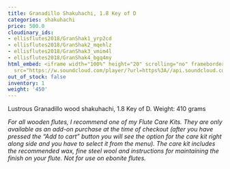 ```yaml
---
title: Granadillo Shakuhachi, 1.8 Key of D
categories: shakuhachi
price: 500.0
cloudinary_ids:
- ellisflutes2018/GranShak1_yrp2cd
- ellisflutes2018/GranShak2_mqehlz
- ellisflutes2018/GranShak3_vmim4l
- ellisflutes2018/GranShak4_bgq4my
html_embed: <iframe width="100%" height="20" scrolling="no" frameborder="no" allow="autoplay"
  src="https://w.soundcloud.com/player/?url=https%3A//api.soundcloud.com/tracks/192693525&color=%23ff5500&inverse=false&auto_play=false&show_user=true"></iframe>
out_of_stock: false
inventory: 1
weight: '450'
---
```


Lustrous Granadillo wood shakuhachi, 1.8 Key of D.  Weight: 410 grams

*For all wooden flutes, I recommend one of my Flute Care Kits.  They are only available as an add-on purchase at the time of checkout (after you have pressed the “Add to cart” button you will see the option for the care kit right along side and you have to select it from the menu). The care kit includes the recommended wax, fine steel wool and instructions for maintaining the finish on your flute.  Not for use on ebonite flutes.*